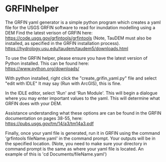 # GRFINhelper
The GRFIN yaml generator is a simple python program which creates a yaml file for the USGS GRFIN software to read for inundation modelling using a DEM
Find the latest verison of GRFIN here: https://code.usgs.gov/grfintools/grfintools
(Note, TauDEM must also be installed, as specified in the GRFIN installation process). https://hydrology.usu.edu/taudem/taudem5/downloads.html

To use the GRFIN helper, please ensure you have the latest version of Python installed. This can be found here: https://www.python.org/downloads/

With python installed, right click the "create_grifin_yaml.py" file and select "edit with IDLE" It may say (Run with ArcGIS), this is fine. 

In the IDLE editor, select 'Run' and 'Run Module'. This will begin a dialogue where you may enter important values to the yaml. This will determine what GRFIN does with your DEM.

Assistance understanding what these options are can be found in the GRFIN documentation on pages 38-55, here: https://pubs.usgs.gov/tm/14/a3/tm14a3.pdf

Finally, once your yaml file is generated, run it in GRFIN using the command 'grfintools fileName.yaml' in the command prompt. Your outputs will be in the specified location.
(Note, you need to make sure your directory in command prompt is the same as where your yaml file is located. An example of this is 'cd Documents/fileName.yaml')
